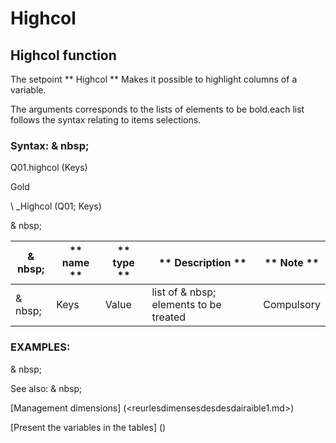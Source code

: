 # Highcol

## Highcol function

The setpoint ** Highcol ** Makes it possible to highlight columns of a variable.

The arguments corresponds to the lists of elements to be bold.each list follows the syntax relating to items selections.

### Syntax: & nbsp;

Q01.highcol (Keys)

Gold

\ _Highcol (Q01; Keys)

& nbsp;

| & nbsp; | ** name ** | ** type ** | ** Description ** | ** Note ** |
| --- | --- | --- | --- | --- |
| & nbsp; | Keys | Value | list of & nbsp; elements to be treated | Compulsory |

### EXAMPLES:

& nbsp;

See also: & nbsp;

[Management dimensions] (<reurlesdimensesdesdesdairaible1.md>)

[Present the variables in the tables] (<pretenderlesvariableables whilestAb1.md>)